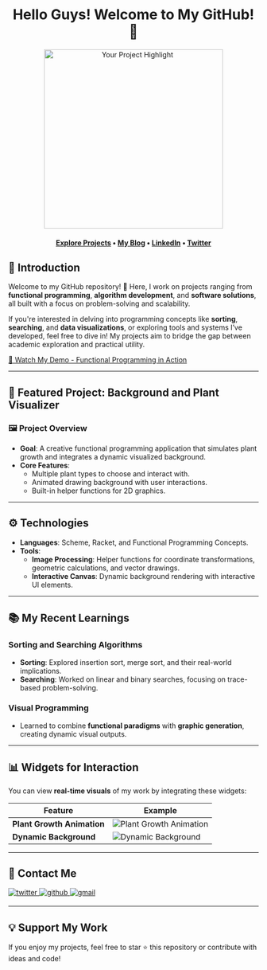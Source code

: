 <h1 align="center">Hello Guys! Welcome to My GitHub! 🌟</h1>

<div align="center">
  <a href="https://github.com/your-repo">
    <img src="https://via.placeholder.com/800x400?text=Your+Project+Showcase+Image" height="360" alt="Your Project Highlight" />
  </a>
</div>

<h4 align="center">
  <b><a href="https://github.com/your-repo">Explore Projects</a></b>
  •
  <b><a href="https://your-website.com">My Blog</a></b>
  •
  <b><a href="https://linkedin.com/in/your-profile">LinkedIn</a></b>
  •
  <a href="https://twitter.com/your-twitter">Twitter</a>
</h4>

## 🌟 Introduction

Welcome to my GitHub repository! 🚀 Here, I work on projects ranging from **functional programming**, **algorithm development**, and **software solutions**, all built with a focus on problem-solving and scalability.

If you're interested in delving into programming concepts like **sorting**, **searching**, and **data visualizations**, or exploring tools and systems I’ve developed, feel free to dive in! My projects aim to bridge the gap between academic exploration and practical utility.

[🎦 Watch My Demo - Functional Programming in Action](https://www.youtube.com)

---

## 🌱 Featured Project: Background and Plant Visualizer

### 🖼️ Project Overview

- **Goal**: A creative functional programming application that simulates plant growth and integrates a dynamic visualized background.
- **Core Features**:
  - Multiple plant types to choose and interact with.
  - Animated drawing background with user interactions.
  - Built-in helper functions for 2D graphics.

---

## ⚙️ Technologies

- **Languages**: Scheme, Racket, and Functional Programming Concepts.
- **Tools**:
  - **Image Processing**: Helper functions for coordinate transformations, geometric calculations, and vector drawings.
  - **Interactive Canvas**: Dynamic background rendering with interactive UI elements.

---

## 📚 My Recent Learnings

### Sorting and Searching Algorithms
- **Sorting**: Explored insertion sort, merge sort, and their real-world implications.
- **Searching**: Worked on linear and binary searches, focusing on trace-based problem-solving.

### Visual Programming
- Learned to combine **functional paradigms** with **graphic generation**, creating dynamic visual outputs.

---

## 📊 Widgets for Interaction

You can view **real-time visuals** of my work by integrating these widgets:

| Feature | Example |
|---------|---------|
| **Plant Growth Animation** | <img src="https://via.placeholder.com/400x200?text=Plant+Growth+Demo" alt="Plant Growth Animation"/> |
| **Dynamic Background** | <img src="https://via.placeholder.com/400x200?text=Dynamic+Background+Demo" alt="Dynamic Background"/> |

---

## 🤝 Contact Me

<a href="https://twitter.com/your-twitter" target="_blank">
<img src=https://img.shields.io/badge/twitter-%2300acee.svg?color=1DA1F2&style=for-the-badge&logo=twitter&logoColor=white alt=twitter style="margin-bottom: 5px;" />
</a>

<a href="https://github.com/your-profile" target="_blank">
<img src=https://img.shields.io/badge/github-%2300acee.svg?color=181717&style=for-the-badge&logo=github&logoColor=white alt=github style="margin-bottom: 5px;" />
</a>

<a href="mailto:your-email@gmail.com" target="_blank">
<img src=https://img.shields.io/badge/gmail-%2300acee.svg?color=EA4335&style=for-the-badge&logo=gmail&logoColor=white alt=gmail style="margin-bottom: 5px;" />
</a>

---

## 💡 Support My Work

If you enjoy my projects, feel free to star ⭐ this repository or contribute with ideas and code!

